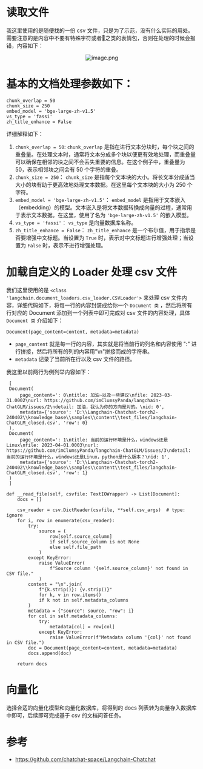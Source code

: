 # 读取文件
我这里使用的是随便找的一份 csv 文件，只是为了示范，没有什么实际的用处。需要注意的是内容中不要有特殊字符或者🤫之类的表情包，否则在处理的时候会报错，内容如下：

<p align=center><img src="https://p6-juejin.byteimg.com/tos-cn-i-k3u1fbpfcp/8bed973eedb64cfd80caa65664192150~tplv-k3u1fbpfcp-jj-mark:0:0:0:0:q75.image#?w=1602&h=635&s=183858&e=png&b=fdfdfd" alt="image.png"  /></p>

# 基本的文档处理参数如下：

```
chunk_overlap = 50
chunk_size = 250
embed_model = 'bge-large-zh-v1.5'
vs_type = 'fassi'
zh_title_enhance = False
```

详细解释如下：

1.  `chunk_overlap = 50`: `chunk_overlap` 是指在进行文本分块时，每个块之间的重叠量。在处理文本时，通常将文本分成多个块以便更有效地处理，而重叠量可以确保在相邻的块之间不会丢失重要的信息。在这个例子中，重叠量为 50，表示相邻块之间会有 50 个字符的重叠。
1.  `chunk_size = 250`： `chunk_size` 是指每个文本块的大小。将长文本分成适当大小的块有助于更高效地处理文本数据。在这里每个文本块的大小为 250 个字符。
1.  `embed_model = 'bge-large-zh-v1.5'`： `embed_model` 是指用于文本嵌入（embedding）的模型。文本嵌入是将文本数据转换成向量的过程，通常用于表示文本数据。在这里，使用了名为 `'bge-large-zh-v1.5'` 的嵌入模型。
1.  `vs_type = 'fassi'`： `vs_type` 是向量数据库名称。
1.  `zh_title_enhance = False`： `zh_title_enhance` 是一个布尔值，用于指示是否要增强中文标题。当设置为 `True` 时，表示对中文标题进行增强处理；当设置为 `False` 时，表示不进行增强处理。

# 加载自定义的 Loader 处理 csv 文件


我们这里使用的是 `<class 'langchain.document_loaders.csv_loader.CSVLoader'>` 来处理 csv 文件内容，详细代码如下，将每一行的内容封装成给你一个 `Document 类` ，然后将所有行对应的 Document 添加到一个列表中即可完成对 csv 文件的内容处理，具体  `Document 类` 介绍如下：

```
Document(page_content=content, metadata=metadata)
```
- `page_content` 就是每一行的内容，其实就是将当前行的列名和内容使用 ":" 进行拼接，然后将所有的列的内容用"\n"拼接而成的字符串。
- `metadata` 记录了当前所在行以及 csv 文件的路径。

我这里以前两行为例列举内容如下：


     [
     Document(
         page_content=': 0\ntitle: 加油~以及一些建议\nfile: 2023-03-31.0002\nurl: https://github.com/imClumsyPanda/langchain-ChatGLM/issues/2\ndetail: 加油，我认为你的方向是对的。\nid: 0', 
         metadata={'source': 'D:\\Langchain-Chatchat-torch2-240402\\knowledge_base\\samples\\content\\test_files/langchain-ChatGLM_closed.csv', 'row': 0}
     ), 
     Document(
         page_content=': 1\ntitle: 当前的运行环境是什么，windows还是Linux\nfile: 2023-04-01.0003\nurl: https://github.com/imClumsyPanda/langchain-ChatGLM/issues/3\ndetail: 当前的运行环境是什么，windows还是Linux，python是什么版本？\nid: 1', 
         metadata={'source': 'D:\\Langchain-Chatchat-torch2-240402\\knowledge_base\\samples\\content\\test_files/langchain-ChatGLM_closed.csv', 'row': 1}
     )
     ]

```
def __read_file(self, csvfile: TextIOWrapper) -> List[Document]:
    docs = []

    csv_reader = csv.DictReader(csvfile, **self.csv_args)  # type: ignore
    for i, row in enumerate(csv_reader):
        try:
            source = (
                row[self.source_column]
                if self.source_column is not None
                else self.file_path
            )
        except KeyError:
            raise ValueError(
                f"Source column '{self.source_column}' not found in CSV file."
            )
        content = "\n".join(
            f"{k.strip()}: {v.strip()}"
            for k, v in row.items()
            if k not in self.metadata_columns
        )
        metadata = {"source": source, "row": i}
        for col in self.metadata_columns:
            try:
                metadata[col] = row[col]
            except KeyError:
                raise ValueError(f"Metadata column '{col}' not found in CSV file.")
        doc = Document(page_content=content, metadata=metadata)
        docs.append(doc)

    return docs
```
# 向量化

选择合适的向量化模型和向量化数据库，将得到的 docs 列表转为向量存入数据库中即可，后续即可完成基于 csv 的文档问答任务。



# 参考
- https://github.com/chatchat-space/Langchain-Chatchat



